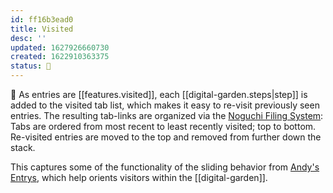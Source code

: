 ```yaml
---
id: ff16b3ead0
title: Visited
desc: ''
updated: 1627926660730
created: 1622910363375
status: 🌿
---
```


🥾 As entries are [[features.visited]], each [[digital-garden.steps|step]] is added to the visited tab list, which makes it easy to re-visit previously seen entries. The resulting tab-links are organized via the [Noguchi Filing System](https://lifehacker.com/the-noguchi-filing-system-keeps-paper-documents-organiz-1593529432): Tabs are ordered from most recent to least recently visited; top to bottom. Re-visited entries are moved to the top and removed from further down the stack.

This captures some of the functionality of the sliding behavior from [Andy's Entrys](https://entries.andymatuschak.org/About_these_entries), which help orients visitors within the [[digital-garden]].
